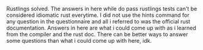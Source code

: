 Rustlings solved. The answers in here while do pass rustlings tests can't be considered idiomatic rust everytime.
I did not use the hints command for any question in the questionnaire and all i referred to was the official rust documentation.
Answers in here are what i could come up with as i learned from the compiler and the rust doc.
There can be better ways to answer some questions than what i could come up with here, idk.
